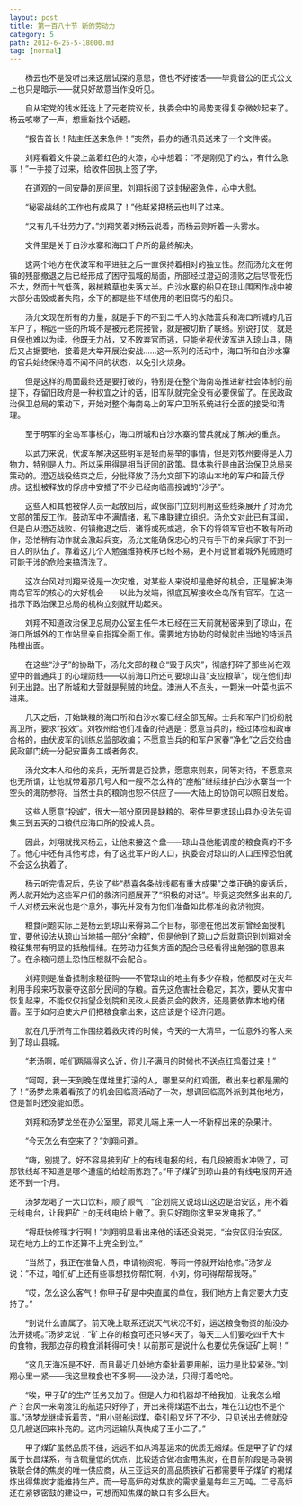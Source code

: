 ```yaml
---
layout: post
title: 第一百八十节 新的劳动力
category: 5
path: 2012-6-25-5-18000.md
tag: [normal]
---
```


　　杨云也不是没听出来这层试探的意思，但也不好接话——毕竟督公的正式公文上也只是暗示——就只好故意当作没听见。

　　自从宅党的钱水廷选上了元老院议长，执委会中的局势变得复杂微妙起来了。杨云咳嗽了一声，想重新找个话题。

　　“报告首长！陆主任送来急件！”突然，县办的通讯员送来了一个文件袋。

　　刘翔看着文件袋上盖着红色的火漆，心中想着：“不是刚见了的么，有什么急事！”一手接了过来，给收件回执上签了字。

　　在道观的一间安静的房间里，刘翔拆阅了这封秘密急件，心中大慰。

　　“秘密战线的工作也有成果了！”他赶紧把杨云也叫了过来。

　　“又有几千壮劳力了。”刘翔笑着对杨云说着，而杨云则听着一头雾水。

　　文件里是关于白沙水寨和海口千户所的最终解决。

　　这两个地方在伏波军和平进驻之后一直保持着相对的独立性。然而汤允文在何镇的残部撤退之后已经形成了困守孤城的局面，所部经过澄迈的溃败之后尽管死伤不大，然而士气低落，器械粮草也失落大半。白沙水寨的船只在琼山围困作战中被大部分击毁或者失陷，余下的都是些不堪使用的老旧腐朽的船只。

　　汤允文现在所有的力量，就是手下的不到二千人的水陆营兵和海口所城的几百军户了，稍远一些的所城不是被元老院接管，就是被切断了联络。别说打仗，就是自保也难以为续。他既无力战，又不敢弃官而逃，只能坐视伏波军进入琼山县，随后又占据要地，接着是大举开展治安战……这一系列的活动中，海口所和白沙水寨的官兵始终保持着不闻不问的状态，以免引火烧身。

　　但是这样的局面最终还是要打破的，特别是在整个海南岛推进新社会体制的前提下，存留旧政府是一种权宜之计的话，旧军队就完全没有必要保留了。在民政政治保卫总局的策动下，开始对整个海南岛上的军户卫所系统进行全面的接受和清理。

　　至于明军的全岛军事核心，海口所城和白沙水寨的营兵就成了解决的重点。

　　以武力来说，伏波军解决这些明军是轻而易举的事情，但是刘牧州要得是人力物力，特别是人力。所以采用得是相当迂回的政策。具体执行是由政治保卫总局来策动的。澄迈战役结束之后，分批释放了汤允文部下的琼山本地的军户和营兵俘虏。这批被释放的俘虏中安插了不少已经向临高投诚的“沙子”。

　　这些人和其他被俘人员一起放回后，政保部门立刻利用这些线条展开了对汤允文部的策反工作。鼓动军中不满情绪，私下串联建立组织。汤允文对此已有耳闻，但是自从澄迈战败、何镇撤退之后，诸将或死或逃，余下的将领军官也不敢有所动作，恐怕稍有动作就会激起兵变，汤允文能确保忠心的只有手下的亲兵家丁不到一百人的队伍了。靠着这几个人勉强维持秩序已经不易，更不用说冒着城外髡贼随时可能干涉的危险来搞清洗了。

　　这次台风对刘翔来说是一次灾难，对某些人来说却是绝好的机会，正是解决海南岛官军的核心的大好机会——以此为发端，彻底瓦解接收全岛所有官军。在这一指示下政治保卫总局的机构立刻就开动起来。

　　刘翔不知道政治保卫总局办公室主任午木已经在三天前就秘密来到了琼山，在海口所城外的工作站里亲自指挥全面工作。需要地方协助的时候就由当地的特派员陆橙出面。

　　在这些“沙子”的协助下，汤允文部的粮仓“毁于风灾”，彻底打碎了那些尚在观望中的普通兵丁的心理防线——以前海口所还可要琼山县“支应粮草”，现在他们却别无出路。出了所城和大营就是髡贼的地盘。澳洲人不点头，一颗米一叶菜也运不进来。

　　几天之后，开始缺粮的海口所和白沙水寨已经全部瓦解。士兵和军户们纷纷脱离卫所，要求“投效”。刘牧州给他们准备的待遇是：愿意当兵的，经过体检和政审合格的，由伏波军的训练总监部收编；不愿意当兵的和军户家眷“净化”之后交给由民政部门统一分配安置务工或者务农。

　　汤允文本人和他的亲兵，无所谓是否投靠，愿意来则来，同等对待，不愿意来也无所谓，让他就带着那几号人和一艘不怎么样的“座船”继续维护白沙水寨当一个空头的海防参将。当然士兵的粮饷也恕不供应了——大陆上的协饷可以照旧发给。

　　这些人愿意“投诚”，很大一部分原因是缺粮的。密件里要求琼山县办设法先调集三到五天的口粮供应海口所的投诚人员。

　　因此，刘翔就找来杨云，让他来接这个盘——琼山县他能调度的粮食真的不多了。他心中还有其他考虑，有了这批军户的人口，执委会对琼山的人口压榨恐怕就不会这么执着了。

　　杨云听完情况后，先说了些“恭喜各条战线都有重大成果”之类正确的废话后，两人就开始为这些军户们的救济问题展开了“积极的对话”。毕竟这突然多出来的几千人对杨云来说也是个意外，事先并没有为他们准备如此标准的救济物资。

　　粮食问题实际上是杨云到琼山来得第二个目标，邬德在他出发前曾经面授机宜，要他设法从琼山当地搞一部分“余粮”，但是他到了琼山之后就意识到刘翔对余粮征集带有明显的抵触情绪。在劳动力征集方面的配合已经看得出勉强的意思来了。在余粮问题上恐怕压根就不会配合。

　　刘翔则是准备抵制余粮征购——不管琼山的地主有多少存粮，他都反对在灾年利用手段来巧取豪夺这部分民间的存粮。首先这危害社会稳定，其次，要从灾害中恢复起来，不能仅仅指望企划院和民政人民委员会的救济，还是要依靠本地的储蓄。至于如何迫使大户们把粮食拿出来，这应该是个经济问题。

　　就在几乎所有工作围绕着救灾转的时候，今天的一大清早，一位意外的客人来到了琼山县城。

　　“老汤啊，咱们两隔得这么近，你儿子满月的时候也不送点红鸡蛋过来！”

　　“呵呵，我一天到晚在煤堆里打滚的人，哪里来的红鸡蛋，煮出来也都是黑的了！”汤梦龙乘着看孩子的机会回临高活动了一次，想调回临高外派到其他地方，但是暂时还没能如愿。

　　刘翔和汤梦龙坐在办公室里，郭灵儿端上来一人一杯新榨出来的杂果汁。

　　“今天怎么有空来了？”刘翔问道。

　　“嗨，别提了。好不容易接到矿上的有线电报的线，有几段被雨水冲毁了，可那铁线却不知道是哪个遭瘟的给趁雨拣跑了。”甲子煤矿到琼山县的有线电报网开通还不到一个月。

　　汤梦龙喝了一大口饮料，顺了顺气：“企划院又说琼山这边是治安区，用不着无线电台，让我把矿上的无线电给上缴了。我只好跑你这里来发电报了。”

　　“得赶快修理才行啊！”刘翔明显看出来他的话还没说完，“治安区归治安区，现在地方上的工作还算不上完全到位。”

　　“当然了，我正在准备人员，申请物资呢，等雨一停就开始抢修。”汤梦龙说：“不过，咱们矿上还有些事想找你帮忙啊，小刘，你可得帮帮我呀。”

　　“哎，怎么这么客气！你甲子矿是中央直属的单位，我们地方上肯定要大力支持了。”

　　“别说什么直属了。前天晚上联系还说天气状况不好，运送粮食物资的船没办法开拨呢。”汤梦龙说：“矿上存的粮食可还只够4天了。每天工人们要吃四千大卡的食物，我那边存的粮食消耗得可快！以前那可是说什么也要优先保证矿上啊！”

　　“这几天海况是不好，而且最近几处地方牵扯着要用船，运力是比较紧张。”刘翔心里一紧——我这里粮食也不多啊——没办法，只得打着哈哈。

　　“唉，甲子矿的生产任务又加了。但是人力和机器却不给我加，让我怎么增产？台风一来南渡江的航运只好停了，开出来得煤运不出去，堆在江边也不是个事。”汤梦龙继续诉着苦，“用小驳船运煤，牵引船又坏了不少，只见送出去修就没见几艘送回来补充的。这内河运输队真快成了王小二了。”

　　甲子煤矿虽然品质不佳，远远不如从鸿基运来的优质无烟煤。但是甲子矿的煤属于长昌煤系，有含硫量低的优点，比较适合做冶金用焦炭，在目前阶段是马袅钢铁联合体的焦炭的唯一供应商，从三亚运来的高品质铁矿石都需要甲子煤矿的褐煤炼出得焦炭才能维持生产。而一号高炉的对焦炭的需求量是每年三万吨。二号高炉还在紧锣密鼓的建设中，可想而知焦煤的缺口有多么巨大。
